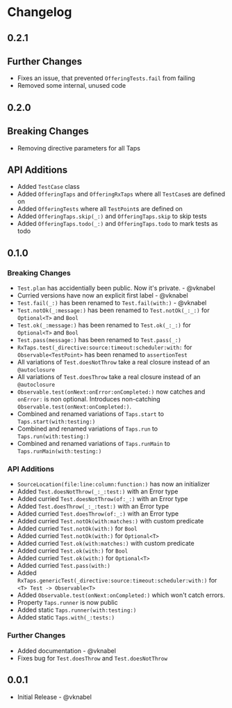 # Changelog

## 0.2.1

## Further Changes

- Fixes an issue, that prevented `OfferingTests.fail` from failing
- Removed some internal, unused code

## 0.2.0

## Breaking Changes

- Removing directive parameters for all Taps

## API Additions

- Added `TestCase` class
- Added `OfferingTaps` and `OfferingRxTaps` where all `TestCase`s are defined on
- Added `OfferingTests` where all `TestPoint`s are defined on
- Added `OfferingTaps.skip(_:)` and `OfferingTaps.skip` to skip tests
- Added `OfferingTaps.todo(_:)` and `OfferingTaps.todo` to mark tests as todo

## 0.1.0

### Breaking Changes

- `Test.plan` has accidentially been public. Now it's private. - @vknabel
- Curried versions have now an explicit first label - @vknabel
- `Test.fail(_:)` has been renamed to `Test.fail(with:)` - @vknabel
- `Test.notOk(_:message:)` has been renamed to `Test.notOk(_:_:)` for `Optional<T>` and `Bool`
- `Test.ok(_:message:)` has been renamed to `Test.ok(_:_:)` for `Optional<T>` and `Bool`
- `Test.pass(message:)` has been renamed to `Test.pass(_:)`
- `RxTaps.test(_directive:source:timeout:scheduler:with:` for `Observable<TestPoint>` has been renamed to `assertionTest`
- All variations of `Test.doesNotThrow` take a real closure instead of an `@autoclosure`
- All variations of `Test.doesThrow` take a real closure instead of an `@autoclosure`
- `Observable.test(onNext:onError:onCompleted:)` now catches and `onError:` is non optional. Introduces non-catching `Observable.test(onNext:onCompleted:)`.
- Combined and renamed variations of `Taps.start` to `Taps.start(with:testing:)`
- Combined and renamed variations of `Taps.run` to `Taps.run(with:testing:)`
- Combined and renamed variations of `Taps.runMain` to `Taps.runMain(with:testing:)`

### API Additions

- `SourceLocation(file:line:column:function:)` has now an initializer
- Added `Test.doesNotThrow(_:_:test:)` with an Error type
- Added curried `Test.doesNotThrow(of:_:)` with an Error type
- Added `Test.doesThrow(_:_:test:)` with an Error type
- Added curried `Test.doesThrow(of:_:)` with an Error type
- Added curried `Test.notOk(with:matches:)` with custom predicate
- Added curried `Test.notOk(with:)` for `Bool`
- Added curried `Test.notOk(with:)` for `Optional<T>`
- Added curried `Test.ok(with:matches:)` with custom predicate
- Added curried `Test.ok(with:)` for `Bool`
- Added curried `Test.ok(with:)` for `Optional<T>`
- Added curried `Test.pass(with:)`
- Added `RxTaps.genericTest(_directive:source:timeout:scheduler:with:)` for `<T> Test -> Observable<T>`
- Added `Observable.test(onNext:onCompleted:)` which won't catch errors.
- Property `Taps.runner` is now public
- Added static `Taps.runner(with:testing:)`
- Added static `Taps.with(_:tests:)`

### Further Changes

- Added documentation - @vknabel
- Fixes bug for `Test.doesThrow` and `Test.doesNotThrow`

## 0.0.1

- Initial Release - @vknabel
